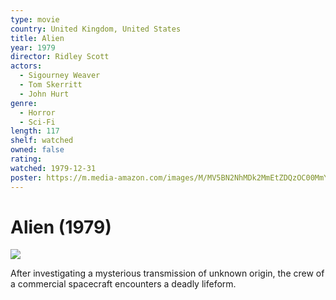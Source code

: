 ```yaml
---
type: movie
country: United Kingdom, United States
title: Alien
year: 1979
director: Ridley Scott
actors:
  - Sigourney Weaver
  - Tom Skerritt
  - John Hurt
genre:
  - Horror
  - Sci-Fi
length: 117
shelf: watched
owned: false
rating:
watched: 1979-12-31
poster: https://m.media-amazon.com/images/M/MV5BN2NhMDk2MmEtZDQzOC00MmY5LThhYzAtMDdjZGFjOGZjMjdjXkEyXkFqcGc@._V1_SX300.jpg
---
```


# Alien (1979)

![](https://m.media-amazon.com/images/M/MV5BN2NhMDk2MmEtZDQzOC00MmY5LThhYzAtMDdjZGFjOGZjMjdjXkEyXkFqcGc@._V1_SX300.jpg)

After investigating a mysterious transmission of unknown origin, the crew of a commercial spacecraft encounters a deadly lifeform.
